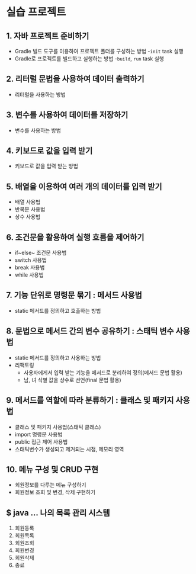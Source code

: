 # 실습 프로젝트

## 1. 자바 프로젝트 준비하기

- Gradle 빌드 도구를 이용하여 프로젝트 폴더를 구성하는 방법
  -`init` task 실행 
- Gradle로 프로젝트를 빌드하고 실행하는 방법
  -`build`, `run` task 실행 

## 2. 리터럴 문법을 사용하여 데이터 출력하기

- 리터럴을 사용하는 방법

## 3. 변수를 사용하여 데이터를 저장하기 

- 변수를 사용하는 방법

## 4. 키보드로 값을 입력 받기

- 키보드로 값을 입력 받는 방법 

## 5. 배열을 이용하여 여러 개의 데이터를 입력 받기

- 배열 사용법 
- 반복문 사용법
- 상수 사용법

## 6. 조건문을 활용하여 실행 흐름을 제어하기

- if~else~ 조건문 사용법
- switch 사용법
- break 사용법
- while 사용법 

## 7. 기능 단위로 명령문 묶기 : 메서드 사용법

- static 메서드를 정의하고 호출하는 방법

## 8. 문법으로 메서드 간의 변수 공유하기 : 스태틱 변수 사용법

- static 메서드를 정의하고 사용하는 방법
- 리팩토링
    - 사용자에게서 입력 받는 기능을 메서드로 분리하여 정의(메서드 문법 활용)
    - 남, 녀 식별 값을 상수로 선언(final 문법 활용)

## 9. 메서드를 역할에 따라 분류하기 : 클래스 및 패키지 사용법

- 클래스 및 패키지 사용법(스태틱 클래스)    
- import 명령문 사용법
- public 접근 제어 사용법
- 스태틱변수가 생성되고 제거되는 시점, 메모리 영역

## 10. 메뉴 구성 및 CRUD 구현

- 회원정보를 다루는 메뉴 구성하기
- 회원정보 조회 및 변경, 삭제 구현하기

$ java ...
나의 목록 관리 시스템 
--------------------------
1. 회원등록
2. 회원목록
3. 회원조회
4. 회원변경
5. 회원삭제
6. 종료

